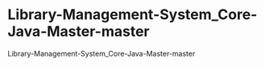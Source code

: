 # Library-Management-System_Core-Java-Master-master
Library-Management-System_Core-Java-Master-master
